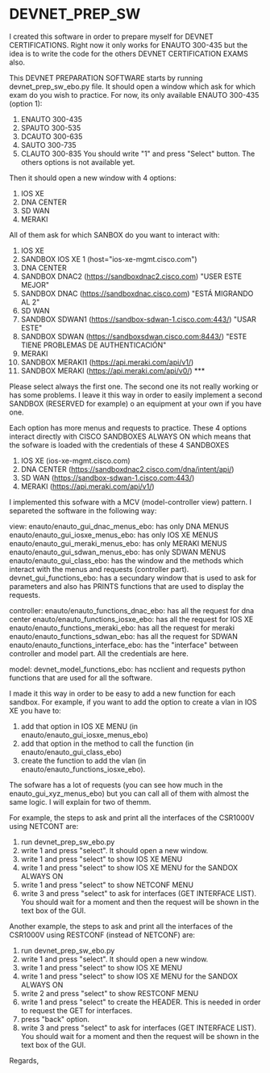 # DEVNET_PREP_SW
I created this software in order to prepare myself for DEVNET CERTIFICATIONS. Right now it only works for ENAUTO 300-435 but the idea is to write the code for the others DEVNET CERTIFICATION EXAMS also.

This DEVNET PREPARATION SOFTWARE starts by running devnet_prep_sw_ebo.py file. It should open a window which ask for which exam do you wish to practice. For now, its only available ENAUTO 300-435 (option 1):
1) ENAUTO 300-435
2) SPAUTO 300-535
3) DCAUTO 300-635
4) SAUTO  300-735
5) CLAUTO 300-835
You should write "1" and press "Select" button. The others options is not available yet.

Then it should open a new window with 4 options:
1) IOS XE
2) DNA CENTER
3) SD WAN
4) MERAKI

All of them ask for which SANBOX do you want to interact with: 
1) IOS XE
  1) SANDBOX IOS XE 1    (host="ios-xe-mgmt.cisco.com")
2) DNA CENTER
  1) SANDBOX DNAC2     (https://sandboxdnac2.cisco.com)   "USER ESTE MEJOR"
  2) SANDBOX DNAC      (https://sandboxdnac.cisco.com)    "ESTÁ MIGRANDO AL 2"
3) SD WAN
  1) SANDBOX SDWAN1    (https://sandbox-sdwan-1.cisco.com:443/)   "USAR ESTE"
  2) SANDBOX SDWAN     (https://sandboxsdwan.cisco.com:8443/)     "ESTE TIENE PROBLEMAS DE AUTHENTICACIÓN"
4) MERAKI
  1) SANDBOX MERAKI1    (https://api.meraki.com/api/v1/)
  2) SANDBOX MERAKI     (https://api.meraki.com/api/v0/) ***
 
Please select always the first one. The second one its not really working or has some problems. I leave it this way in order to easily implement a second SANDBOX (RESERVED for example) o an equipment at your own if you have one.

Each option has more menus and requests to practice. These 4 options interact directly with CISCO SANDBOXES ALWAYS ON which means that the sofware is loaded with the credentials of these 4 SANDBOXES 
1) IOS XE (ios-xe-mgmt.cisco.com)
2) DNA CENTER (https://sandboxdnac2.cisco.com/dna/intent/api/)
3) SD WAN (https://sandbox-sdwan-1.cisco.com:443/)
4) MERAKI (https://api.meraki.com/api/v1/)

I implemented this sofware with a MCV (model-controller view) pattern. I separeted the software in the following way:

view:
enauto/enauto_gui_dnac_menus_ebo: has only DNA MENUS
enauto/enauto_gui_iosxe_menus_ebo: has only IOS XE MENUS
enauto/enauto_gui_meraki_menus_ebo: has only MERAKI MENUS
enauto/enauto_gui_sdwan_menus_ebo: has only SDWAN MENUS
enauto/enauto_gui_class_ebo: has the window and the methods which interact with the menus and requests (controller part).
devnet_gui_functions_ebo: has a secundary window that is used to ask for parameters and also has PRINTS functions that are used to display the requests.

controller:
enauto/enauto_functions_dnac_ebo: has all the request for dna center
enauto/enauto_functions_iosxe_ebo: has all the request for IOS XE
enauto/enauto_functions_meraki_ebo: has all the request for meraki
enauto/enauto_functions_sdwan_ebo: has all the request for SDWAN
enauto/enauto_functions_interface_ebo: has the "interface" between controller and model part. All the credentials are here.

model:
devnet_model_functions_ebo: has ncclient and requests python functions that are used for all the software.

I made it this way in order to be easy to add a new function for each sandbox. For example, if you want to add the option to create a vlan in IOS XE you have to:
1) add that option in IOS XE MENU (in enauto/enauto_gui_iosxe_menus_ebo)
2) add that option in the method to call the function (in enauto/enauto_gui_class_ebo)
3) create the function to add the vlan (in enauto/enauto_functions_iosxe_ebo).

The sofware has a lot of requests (you can see how much in the enauto_gui_xyz_menus_ebo) but you can call all of them with almost the same logic. I will explain for two of themm.

For example, the steps to ask and print all the interfaces of the CSR1000V using NETCONT are:
1) run devnet_prep_sw_ebo.py
2) write 1 and press "select". It should open a new window.
3) write 1 and press "select" to show IOS XE MENU
4) write 1 and press "select" to show IOS XE MENU for the SANDOX ALWAYS ON
5) write 1 and press "select" to show NETCONF MENU
6) write 3 and press "select" to ask for interfaces (GET INTERFACE LIST).
You should wait for a moment and then the request will be shown in the text box of the GUI.

Another example, the steps to ask and print all the interfaces of the CSR1000V using RESTCONF (instead of NETCONF) are:
1) run devnet_prep_sw_ebo.py
2) write 1 and press "select". It should open a new window.
3) write 1 and press "select" to show IOS XE MENU
4) write 1 and press "select" to show IOS XE MENU for the SANDOX ALWAYS ON
5) write 2 and press "select" to show RESTCONF MENU
6) write 1 and press "select" to create the HEADER. This is needed in order to request the GET for interfaces.
7) press "back" option.
8) write 3 and press "select" to ask for interfaces (GET INTERFACE LIST).
You should wait for a moment and then the request will be shown in the text box of the GUI.

Regards,
